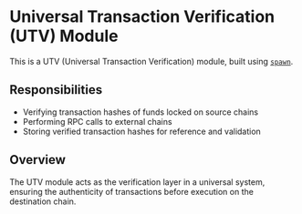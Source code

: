 # Universal Transaction Verification (UTV) Module

This is a UTV (Universal Transaction Verification) module, built using [`spawn`](https://github.com/rollchains/spawn).

## Responsibilities

- Verifying transaction hashes of funds locked on source chains
- Performing RPC calls to external chains
- Storing verified transaction hashes for reference and validation

## Overview

The UTV module acts as the verification layer in a universal system, ensuring the authenticity of transactions before execution on the destination chain.